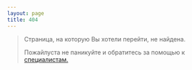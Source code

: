 ```yaml
---
layout: page
title: 404
---
```

> Страница, на которую Вы хотели перейти, не найдена.
> 
> Пожайлуста не паникуйте и обратитесь за помощью к [специалистам.](https://www.youtube.com/watch?v=n1DeQQGxEyg)